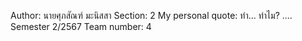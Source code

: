 Author: นายศุภสัณฑ์ มะนิสสา
Section: 2
My personal quote: ทำ... ทำไม? ....
Semester 2/2567
Team number: 4